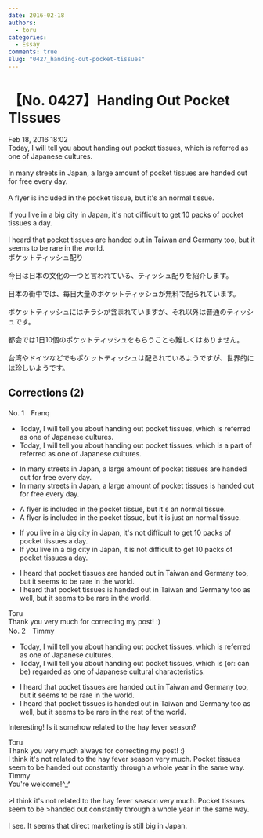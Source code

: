 ```yaml
---
date: 2016-02-18
authors:
  - toru
categories:
  - Essay
comments: true
slug: "0427_handing-out-pocket-tissues"
---
```


# 【No. 0427】Handing Out Pocket TIssues
<div class="date">Feb 18, 2016 18:02</div>
<div id="post"><div id="body_show_ori">
Today, I will tell you about handing out pocket tissues, which is referred as one of Japanese cultures.<br/><br/>In many streets in Japan, a large amount of pocket tissues are handed out for free every day.<br/><br/>A flyer is included in the pocket tissue, but it's an normal tissue.<br/><br/>If you live in a big city in Japan, it's not difficult to get 10 packs of pocket tissues a day.<br/><br/>I heard that pocket tissues are handed out in Taiwan and Germany too, but it seems to be rare in the world.
</div></div>

<!-- more -->

<div id="post_ja"><div id="body_show_mo">
ポケットティッシュ配り<br/><br/>今日は日本の文化の一つと言われている、ティッシュ配りを紹介します。<br/><br/>日本の街中では、毎日大量のポケットティッシュが無料で配られています。<br/><br/>ポケットティッシュにはチラシが含まれていますが、それ以外は普通のティッシュです。<br/><br/>都会では1日10個のポケットティッシュをもらうことも難しくはありません。<br/><br/>台湾やドイツなどでもポケットティッシュは配られているようですが、世界的には珍しいようです。
</div></div>

## Corrections (2)
<div id="block"><div class="first_name"> No. 1　<span class="just_name">Franq</span></div><div id="block2">
<ul class="correction_field">
<li class="incorrect">Today, I will tell you about handing out pocket tissues, which is referred as one of Japanese cultures.</li>
<li class="corrected correct">
Today, I will tell you about handing out pocket tissues, which is <span class="f_blue">a part of</span> <span class="f_red"><span class="sline">referred as one of</span></span> Japanese culture<span class="f_red"><span class="sline">s</span></span>.
</li>
</ul>
<ul class="correction_field">
<li class="incorrect">In many streets in Japan, a large amount of pocket tissues are handed out for free every day.</li>
<li class="corrected correct">
In many streets in Japan, a large amount of pocket tissue<span class="f_red">s</span><span class="f_blue"> is</span> handed out for free every day.
</li>
</ul>
<ul class="correction_field">
<li class="incorrect">A flyer is included in the pocket tissue, but it's an normal tissue.</li>
<li class="corrected correct">
A flyer is included in the pocket tissue, but it <span class="f_blue">i</span>s <span class="f_blue">just</span> an normal tissue.
</li>
</ul>
<ul class="correction_field">
<li class="incorrect">If you live in a big city in Japan, it's not difficult to get 10 packs of pocket tissues a day.</li>
<li class="corrected correct">
If you live in a big city in Japan, it <span class="f_blue">is</span> not difficult to get 10 packs of pocket tissue<span class="sline"><span class="f_red">s</span></span> a day.
</li>
</ul>
<ul class="correction_field">
<li class="incorrect">I heard that pocket tissues are handed out in Taiwan and Germany too, but it seems to be rare in the world.</li>
<li class="corrected correct">
I heard that pocket tissue<span class="f_red"><span class="sline">s</span></span> <span class="f_blue">is</span> handed out in Taiwan and Germany <span class="f_red">too </span><span class="f_blue"> as well</span>, but it seems to be rare in the world.
</li>
</ul>
</div><div class="name"><span class="just_name">Toru</span><br>
Thank you very much for correcting my post! :)
</div>
</div>
<div id="block"><div class="first_name"> No. 2　<span class="just_name">Timmy</span></div><div id="block2">
<ul class="correction_field">
<li class="incorrect">Today, I will tell you about handing out pocket tissues, which is referred as one of Japanese cultures.</li>
<li class="corrected correct">
Today, I will tell you about handing out pocket tissues, which is (or: <span class="f_blue">can be</span>) <span class="f_blue">regarded </span>as one of Japanese cultur<span class="f_blue">al</span> <span class="f_blue">characteristics</span>.
</li>
</ul>
<ul class="correction_field">
<li class="incorrect">I heard that pocket tissues are handed out in Taiwan and Germany too, but it seems to be rare in the world.</li>
<li class="corrected correct">
I heard that pocket tissues is handed out in Taiwan and Germany too as well, but it seems to be rare in the <span class="f_blue">rest of the</span> world.
</li>
</ul>
<p class="comment_small">
 Interesting! Is it somehow related to the hay fever season?
</p>

</div><div class="name"><span class="just_name">Toru</span><br>
Thank you very much always for correcting my post! :)<br/>I think it's not related to the hay fever season very much. Pocket tissues seem to be handed out constantly through a whole year in the same way.
</div>
<div class="name"><span class="just_name">Timmy</span><br>
You're welcome!^_^<br/><br/>&gt;I think it's not related to the hay fever season very much. Pocket tissues seem to be &gt;handed out constantly through a whole year in the same way.<br/><br/>I see. It seems that direct marketing is still big in Japan.
</div>
</div>
